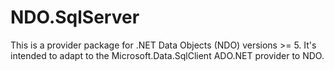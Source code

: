 # NDO.SqlServer

This is a provider package for .NET Data Objects (NDO) versions >= 5. 
It's intended to adapt to the Microsoft.Data.SqlClient ADO.NET provider to NDO.